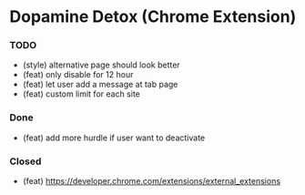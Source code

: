 # Dopamine Detox (Chrome Extension)

### TODO

- (style) alternative page should look better
- (feat) only disable for 12 hour
- (feat) let user add a message at tab page
- (feat) custom limit for each site

### Done

- (feat) add more hurdle if user want to deactivate

### Closed

- (feat) https://developer.chrome.com/extensions/external_extensions

